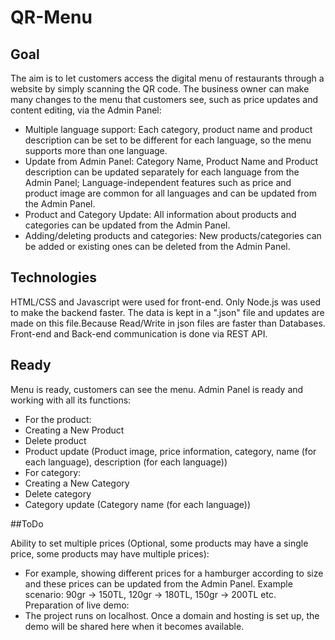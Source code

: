 # QR-Menu
## Goal
The aim is to let customers access the digital menu of restaurants through a website by simply scanning the QR code. The business owner can make many changes to the menu that customers see, such as price updates and content editing, via the Admin Panel:
- Multiple language support: Each category, product name and product description can be set to be different for each language, so the menu supports more than one language.
- Update from Admin Panel: Category Name, Product Name and Product description can be updated separately for each language from the Admin Panel; Language-independent features such as price and product image are common for all languages ​​and can be updated from the Admin Panel.
- Product and Category Update: All information about products and categories can be updated from the Admin Panel.
- Adding/deleting products and categories: New products/categories can be added or existing ones can be deleted from the Admin Panel.
## Technologies
HTML/CSS and Javascript were used for front-end.
Only Node.js was used to make the backend faster.
The data is kept in a ".json" file and updates are made on this file.Because Read/Write in json files are faster than Databases.
Front-end and Back-end communication is done via REST API.
## Ready
Menu is ready, customers can see the menu.
Admin Panel is ready and working with all its functions:
- For the product:
 - Creating a New Product
 - Delete product
 - Product update (Product image, price information, category, name (for each language), description (for each language))
- For category:
 - Creating a New Category
 - Delete category
 - Category update (Category name (for each language))

##ToDo

Ability to set multiple prices (Optional, some products may have a single price, some products may have multiple prices):
- For example, showing different prices for a hamburger according to size and these prices can be updated from the Admin Panel. Example scenario: 90gr -> 150TL, 120gr -> 180TL, 150gr -> 200TL etc.
Preparation of live demo:
- The project runs on localhost. Once a domain and hosting is set up, the demo will be shared here when it becomes available.
